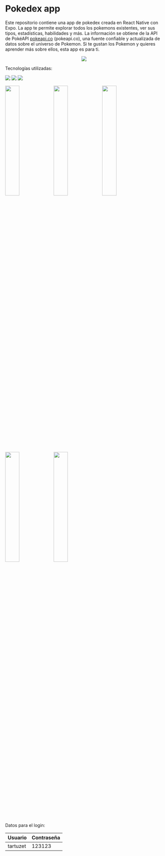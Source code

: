 # Pokedex app

Este repositorio contiene una app de pokedex creada en React Native con Expo. La app te permite explorar todos los pokemons existentes, ver sus tipos, estadísticas, habilidades y más. La información se obtiene de la API de PokéAPI [pokeapi.co](https://pokeapi.co) (pokeapi.co), una fuente confiable y actualizada de datos sobre el universo de Pokemon. Si te gustan los Pokemon y quieres aprender más sobre ellos, esta app es para ti.

<p align="center">
  <img src="https://github.com/tartuzet/pokedex/assets/20690869/cde743d3-9c1c-425c-81eb-4cc77266a006">
</p>





Tecnologías utilizadas:


![](https://img.shields.io/badge/React_Native-20232A?style=for-the-badge&logo=react&logoColor=61DAFB)
![](https://img.shields.io/badge/JavaScript-323330?style=for-the-badge&logo=javascript&logoColor=F7DF1E)
![](https://img.shields.io/badge/Node%20js-339933?style=for-the-badge&logo=nodedotjs&logoColor=white)


<img src="https://github.com/tartuzet/pokedex/assets/20690869/e72b7158-24e5-44c9-8a0b-b0a0857a9607"  width="30%" >
<img src="https://github.com/tartuzet/pokedex/assets/20690869/155229a2-f556-420a-96bf-f331c155c737"  width="30%" >
<img src="https://github.com/tartuzet/pokedex/assets/20690869/e9405611-2c4c-4186-a56b-1f86755a89fc"  width="30%" >
<img src="https://github.com/tartuzet/pokedex/assets/20690869/e3721100-9e46-40a1-a2c1-23a3d0581262"  width="30%" >
<img src="https://github.com/tartuzet/pokedex/assets/20690869/f1060b88-8277-4e11-b87d-1e4b25f7e3de"  width="30%" >


Datos para el login:


Usuario  | Contraseña
------------- | -------------
tartuzet  | 123123




